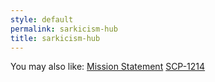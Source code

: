 ```yaml
---
style: default
permalink: sarkicism-hub
title: sarkicism-hub
---
```

You may also like:
[Mission Statement](http://scp-wiki.net/mission-statement)
[SCP-1214](http://scp-wiki.net/scp-1214)
